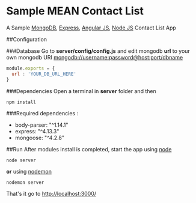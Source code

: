 # Sample MEAN Contact List
A Sample [MongoDB](https://www.mongodb.org/), [Express](http://expressjs.com), [Angular JS](https://angularjs.org), [Node JS](http://nodejs.org/) Contact List App


##Configuration

###Database
Go to __server/config/config.js__ and edit mongodb __url__ to your own mongodb URI
[mongodb://username:password@host:port/dbname](https://docs.mongodb.org/manual/reference/connection-string/)

```javascript
module.exports = {
  url : 'YOUR_DB_URL_HERE'
}
```

###Dependencies
Open a terminal in __server__ folder and then
```
npm install
```

###Required dependencies :
* body-parser: "^1.14.1"
* express: "^4.13.3"
* mongoose: "^4.2.8"

##Run
After modules install is completed, start the app using [node](http://nodejs.org/)
```
node server
```
__or__ using [nodemon](https://github.com/remy/nodemon)
```
nodemon server
```
That's it go to [http://localhost:3000/](http://localhost:3000/)
